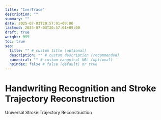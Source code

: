```yaml
---
title: "InerTrace"
description: ""
summary: ""
date: 2025-07-03T20:57:01+09:00
lastmod: 2025-07-03T20:57:01+09:00
draft: true
weight: 999
toc: true
seo:
  title: "" # custom title (optional)
  description: "" # custom description (recommended)
  canonical: "" # custom canonical URL (optional)
  noindex: false # false (default) or true
---
```


# Handwriting Recognition and Stroke Trajectory Reconstruction

Universal Stroke Trajectory Reconstruction
